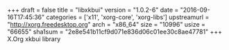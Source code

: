 +++
draft = false
title = "libxkbui"
version = "1.0.2-6"
date = "2016-09-16T17:45:36"
categories = ['x11', 'xorg-core', 'xorg-libs']
upstreamurl = "http://xorg.freedesktop.org"
arch = "x86_64"
size = "10996"
usize = "66655"
sha1sum = "2e8e541b11cf9d071e836d06c01ee30c8ae47781"
+++
X.Org xkbui library